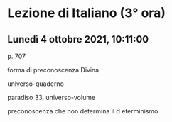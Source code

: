 #  Lezione di Italiano (3° ora)
## Lunedì 4 ottobre 2021, 10:11:00

p. 707

forma di preconoscenza Divina 

universo-quaderno

paradiso 33, universo-volume

preconoscenza che non determina il d eterminismo
<!--stackedit_data:
eyJoaXN0b3J5IjpbLTE0ODU4MzcwNjYsMTA2MTA1ODU4Ml19
-->